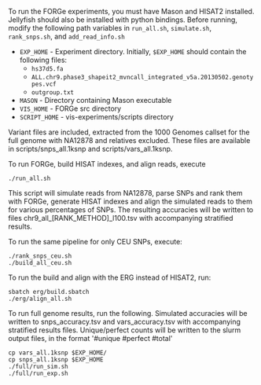 
To run the FORGe experiments, you must have Mason and HISAT2 installed.
Jellyfish should also be installed with python bindings.
Before running, modify the following path variables in `run_all.sh`, `simulate.sh`, `rank_snps.sh`, and `add_read_info.sh`

* `EXP_HOME` - Experiment directory. Initially, `$EXP_HOME` should contain the following files:
    * `hs37d5.fa`
    * `ALL.chr9.phase3_shapeit2_mvncall_integrated_v5a.20130502.genotypes.vcf`
    * `outgroup.txt`
* `MASON` - Directory containing Mason executable
* `VIS_HOME` - FORGe src directory
* `SCRIPT_HOME` - vis-experiments/scripts directory

Variant files are included, extracted from the 1000 Genomes callset for the full genome with NA12878 and relatives excluded. These files are available in scripts/snps_all.1ksnp and scripts/vars_all.1ksnp.

To run FORGe, build HISAT indexes, and align reads, execute

```
./run_all.sh
```

This script will simulate reads from NA12878, parse SNPs and rank them with FORGe, generate HISAT indexes and align the simulated reads to them for various percentages of SNPs. The resulting accuracies will be written to files chr9_all_[RANK_METHOD]_l100.tsv with accompanying stratified results.

To run the same pipeline for only CEU SNPs, execute:

```
./rank_snps_ceu.sh
./build_all_ceu.sh
```

To run the build and align with the ERG instead of HISAT2, run:

```
sbatch erg/build.sbatch
./erg/align_all.sh
```

To run full genome results, run the following. Simulated accuracies will be written to snps_accuracy.tsv and vars_accuracy.tsv with accompanying stratified results files. Unique/perfect counts will be written to the slurm output files, in the format '#unique #perfect #total'

```
cp vars_all.1ksnp $EXP_HOME/
cp snps_all.1ksnp $EXP_HOME
./full/run_sim.sh
./full/run_exp.sh
```
